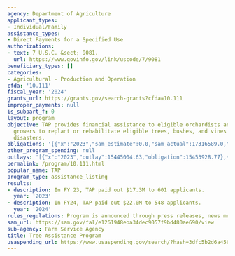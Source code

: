 ```yaml
---
agency: Department of Agriculture
applicant_types:
- Individual/Family
assistance_types:
- Direct Payments for a Specified Use
authorizations:
- text: 7 U.S.C. &sect; 9081.
  url: https://www.govinfo.gov/link/uscode/7/9081
beneficiary_types: []
categories:
- Agricultural - Production and Operation
cfda: '10.111'
fiscal_year: '2024'
grants_url: https://grants.gov/search-grants?cfda=10.111
improper_payments: null
is_subpart_f: 0
layout: program
objective: TAP provides financial assistance to eligible orchardists and nursery tree
  growers to replant or rehabilitate eligible trees, bushes, and vines lost by natural
  disasters.
obligations: '[{"x":"2023","sam_estimate":0.0,"sam_actual":17316589.0,"usa_spending_actual":15453928.77},{"x":"2024","sam_estimate":0.0,"sam_actual":22023678.0,"usa_spending_actual":22353611.73},{"x":"2025","sam_estimate":0.0,"sam_actual":20136000.0,"usa_spending_actual":6634969.04}]'
other_program_spending: null
outlays: '[{"x":"2023","outlay":15445004.63,"obligation":15453928.77},{"x":"2024","outlay":18576141.29,"obligation":22353611.73},{"x":"2025","outlay":6731858.16,"obligation":6634969.04}]'
permalink: /program/10.111.html
popular_name: TAP
program_type: assistance_listing
results:
- description: In FY 23, TAP paid out $17.3M to 601 applicants.
  year: '2023'
- description: In FY24, TAP paid out $22.0M to 548 applicants.
  year: '2024'
rules_regulations: Program is announced through press releases, news media, and newsletters.
sam_url: https://sam.gov/fal/e1261948eba34dec9057f9bd480ae690/view
sub-agency: Farm Service Agency
title: Tree Assistance Program
usaspending_url: https://www.usaspending.gov/search/?hash=3dfc5b2d6a456f2e155cb5cfc3ffd0db
---
```

